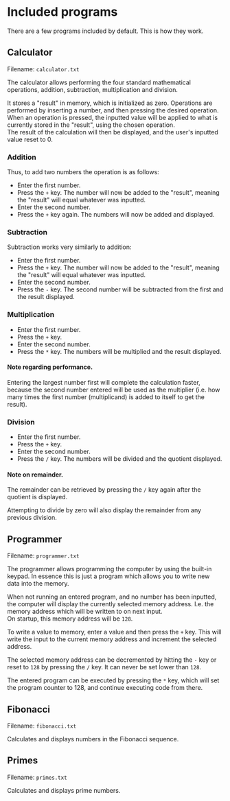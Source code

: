 # Included programs
There are a few programs included by default. This is how they work.

## Calculator
Filename: `calculator.txt`

The calculator allows performing the four standard mathematical operations, addition, subtraction, multiplication and division.

It stores a "result" in memory, which is initialized as zero. Operations are performed by inserting a number, and then pressing the desired operation.  
When an operation is pressed, the inputted value will be applied to what is currently stored in the "result", using the chosen operation.  
The result of the calculation will then be displayed, and the user's inputted value reset to 0.

### Addition
Thus, to add two numbers the operation is as follows:  
- Enter the first number.
- Press the `+` key. The number will now be added to the "result", meaning the "result" will equal whatever was inputted.
- Enter the second number.
- Press the `+` key again. The numbers will now be added and displayed.

### Subtraction
Subtraction works very similarly to addition:  
- Enter the first number.
- Press the `+` key. The number will now be added to the "result", meaning the "result" will equal whatever was inputted.
- Enter the second number.
- Press the `-` key. The second number will be subtracted from the first and the result displayed.

### Multiplication
- Enter the first number.
- Press the `+` key.
- Enter the second number.
- Press the `*` key. The numbers will be multiplied and the result displayed.

#### Note regarding performance.
Entering the largest number first will complete the calculation faster, because the second number entered will be used as the multiplier (i.e. how many times the first number (multiplicand) is added to itself to get the result).

### Division
- Enter the first number.
- Press the `+` key.
- Enter the second number.
- Press the `/` key. The numbers will be divided and the quotient displayed.

#### Note on remainder.
The remainder can be retrieved by pressing the `/` key again after the quotient is displayed.

Attempting to divide by zero will also display the remainder from any previous division.

## Programmer
Filename: `programmer.txt`

The programmer allows programming the computer by using the built-in keypad. In essence this is just a program which allows you to write new data into the memory.

When not running an entered program, and no number has been inputted, the computer will display the currently selected memory address. I.e. the memory address which will be written to on next input.  
On startup, this memory address will be `128`.

To write a value to memory, enter a value and then press the `+` key. This will write the input to the current memory address and increment the selected address.

The selected memory address can be decremented by hitting the `-` key or reset to `128` by pressing the `/` key. It can never be set lower than `128`.

The entered program can be executed by pressing the `*` key, which will set the program counter to 128, and continue executing code from there.

## Fibonacci
Filename: `fibonacci.txt`

Calculates and displays numbers in the Fibonacci sequence.

## Primes
Filename: `primes.txt`

Calculates and displays prime numbers.